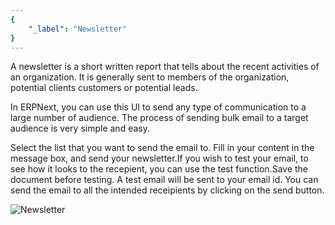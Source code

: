 ```yaml
---
{
	"_label": "Newsletter"
}
---
```


A newsletter is a short written report that tells about the recent activities of an organization. It is generally sent to members of the organization, potential clients customers or potential leads.

In ERPNext, you can use this UI to send any type of communication to a large number of audience. The process of sending bulk email to a target audience is very simple and easy. 

Select  the list that you want to send the email to. Fill in your content in the message box, and send your newsletter.If you wish to test your email, to see how it looks to the recepient, you can use the test function.Save the document before testing. A test email will be sent to your email id. You can send the email to all the intended receipients by clicking on the send button.


![Newsletter](img/newsletter.png)
